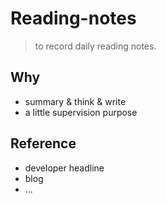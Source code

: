 # Reading-notes

> to record daily reading notes.

## Why

* summary & think & write
* a little supervision purpose

## Reference

* developer headline
* blog
* ...
